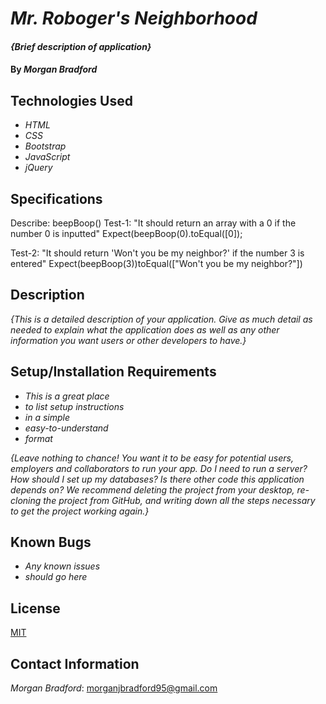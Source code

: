 # _Mr. Roboger's Neighborhood_

#### _{Brief description of application}_

#### By _**Morgan Bradford**_

## Technologies Used

* _HTML_
* _CSS_
* _Bootstrap_
* _JavaScript_
* _jQuery_

## Specifications

Describe: beepBoop()
Test-1: "It should return an array with a 0 if the number 0 is inputted"
Expect(beepBoop(0).toEqual([0]);

Test-2: "It should return 'Won't you be my neighbor?' if the number 3 is entered"
Expect(beepBoop(3))toEqual(["Won't you be my neighbor?"])


## Description

_{This is a detailed description of your application. Give as much detail as needed to explain what the application does as well as any other information you want users or other developers to have.}_

## Setup/Installation Requirements

* _This is a great place_
* _to list setup instructions_
* _in a simple_
* _easy-to-understand_
* _format_

_{Leave nothing to chance! You want it to be easy for potential users, employers and collaborators to run your app. Do I need to run a server? How should I set up my databases? Is there other code this application depends on? We recommend deleting the project from your desktop, re-cloning the project from GitHub, and writing down all the steps necessary to get the project working again.}_

## Known Bugs

* _Any known issues_
* _should go here_

## License

[MIT](LICENSE.txt)

## Contact Information

_Morgan Bradford_: morganjbradford95@gmail.com